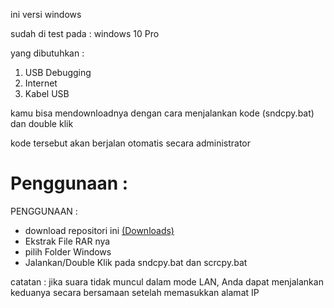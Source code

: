 ini versi windows

sudah di test pada : windows 10 Pro

yang dibutuhkan :

1. USB Debugging
2. Internet
3. Kabel USB

kamu bisa mendownloadnya dengan cara menjalankan kode (sndcpy.bat) dan double klik

kode tersebut akan berjalan otomatis secara administrator


# Penggunaan :

PENGGUNAAN :
- download repositori ini [(Downloads)](https://github.com/Xnuvers007/ScreenMirror/archive/refs/heads/master.zip)
- Ekstrak File RAR nya
- pilih Folder Windows
- Jalankan/Double Klik pada sndcpy.bat dan scrcpy.bat

catatan : jika suara tidak muncul dalam mode LAN, Anda dapat menjalankan keduanya secara bersamaan setelah memasukkan alamat IP
